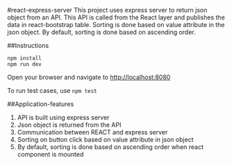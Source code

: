 #react-express-server
This project uses express server to return json object from an API. This API is called from the React layer and publishes the data in react-bootstrap table. Sorting is done based on value attribute in the json object. By default, sorting is done based on ascending order.

##Instructions

``npm install``  
``npm run dev``  

Open your browser and navigate to <http://localhost:8080>

To run test cases, use ``npm test``

##Application-features

1. API is built using express server
2. Json object is returned from the API
3. Communication between REACT and express server
4. Sorting on button click based on value attribute in json object
5. By default, sorting is done based on ascending order when react component is mounted
